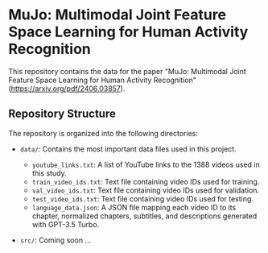 # MuJo: Multimodal Joint Feature Space Learning for Human Activity Recognition

This repository contains the data for the paper "MuJo: Multimodal Joint Feature Space Learning for Human Activity Recognition" (https://arxiv.org/pdf/2406.03857).

## Repository Structure

The repository is organized into the following directories:

- `data/`: Contains the most important data files used in this project.
  - `youtube_links.txt`: A list of YouTube links to the 1388 videos used in this study.
  - `train_video_ids.txt`: Text file containing video IDs used for training.
  - `val_video_ids.txt`: Text file containing video IDs used for validation.
  - `test_video_ids.txt`: Text file containing video IDs used for testing.
  - `language_data.json`: A JSON file mapping each video ID to its chapter, normalized chapters, subtitles, and descriptions generated with GPT-3.5 Turbo.

- `src/`: Coming soon ...
